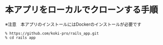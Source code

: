 # 本アプリをローカルでクローンする手順
※注意　本アプリのインストールにはDockerのインストールが必要です

```
% https://github.com/koki-pro/rails_app.git
% cd rails app
```